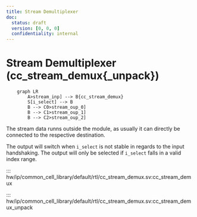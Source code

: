 ```yaml
---
title: Stream Demultiplexer
doc:
  status: draft
  version: [0, 0, 0]
  confidentiality: internal
---
```


# Stream Demultiplexer (cc_stream_demux{_unpack})

```mermaid
    graph LR
        A>stream_inp] --> B{cc_stream_demux}
        S[i_select] --> B
        B --> C0>stream_oup_0]
        B --> C1>stream_oup_1]
        B --> C2>stream_oup_2]
```

The stream data runns outside the module, as usually it can directly be connected to the respective destination.

The output will switch when `i_select` is not stable in regards to the input handshaking.
The output will only be selected if `i_select` falls in a valid index range.


::: hw/ip/common_cell_library/default/rtl/cc_stream_demux.sv:cc_stream_demux

::: hw/ip/common_cell_library/default/rtl/cc_stream_demux.sv:cc_stream_demux_unpack
